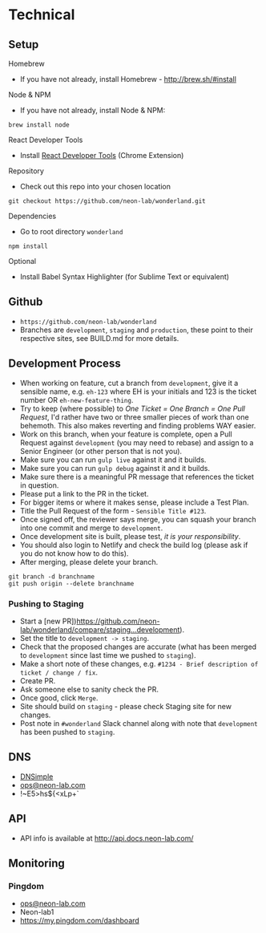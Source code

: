 # Technical

## Setup

Homebrew
* If you have not already, install Homebrew - http://brew.sh/#install

Node & NPM
* If you have not already, install Node & NPM:
<pre><code>brew install node</code></pre>

React Developer Tools
* Install [React Developer Tools](https://chrome.google.com/webstore/detail/react-developer-tools/fmkadmapgofadopljbjfkapdkoienihi?hl=en) (Chrome Extension)

Repository
* Check out this repo into your chosen location
<pre><code>git checkout https://github.com/neon-lab/wonderland.git</code></pre>

Dependencies
* Go to root directory `wonderland`
<pre><code>npm install</code></pre>

Optional
* Install Babel Syntax Highlighter (for Sublime Text or equivalent)

## Github

- `https://github.com/neon-lab/wonderland`
- Branches are `development`, `staging` and `production`, these point to their respective sites, see BUILD.md for more details.

## Development Process

- When working on feature, cut a branch from `development`, give it a sensible name, e.g. `eh-123` where EH is your initials and 123 is the ticket number OR `eh-new-feature-thing`.
- Try to keep (where possible) to *One Ticket = One Branch = One Pull Request*, I'd rather have two or three smaller pieces of work than one behemoth. This also makes reverting and finding problems WAY easier.
- Work on this branch, when your feature is complete, open a Pull Request against `development` (you may need to rebase) and assign to a Senior Engineer (or other person that is not you).
- Make sure you can run `gulp live` against it and it builds.
- Make sure you can run `gulp debug` against it and it builds.
- Make sure there is a meaningful PR message that references the ticket in question.
- Please put a link to the PR in the ticket.
- For bigger items or where it makes sense, please include a Test Plan.
- Title the Pull Request of the form - `Sensible Title #123`.
- Once signed off, the reviewer says merge, you can squash your branch into one commit and merge to `development`.
- Once development site is built, please test, *it is your responsibility*.
- You should also login to Netlify and check the build log (please ask if you do not know how to do this).
- After merging, please delete your branch.

```
git branch -d branchname
git push origin --delete branchname
```

### Pushing to Staging

- Start a [new PR])https://github.com/neon-lab/wonderland/compare/staging...development).
- Set the title to `development -> staging`.
- Check that the proposed changes are accurate (what has been merged to `development` since last time we pushed to `staging`).
- Make a short note of these changes, e.g. `#1234 - Brief description of ticket / change / fix`.
- Create PR.
- Ask someone else to sanity check the PR.
- Once good, click `Merge`.
- Site should build on `staging` - please check Staging site for new changes.
- Post note in `#wonderland` Slack channel along with note that `development` has been pushed to `staging`.

## DNS

- [DNSimple](https://dnsimple.com)
- ops@neon-lab.com
- !~E5>hs${<xLp+\`

## API

- API info is available at http://api.docs.neon-lab.com/

## Monitoring

### Pingdom

- ops@neon-lab.com
- Neon-lab1
- https://my.pingdom.com/dashboard
